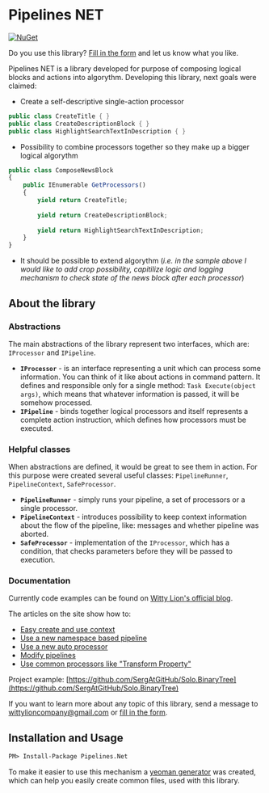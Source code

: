 # Pipelines NET

[![NuGet](https://img.shields.io/nuget/v/Pipelines.Net.svg?style=plastic)](https://www.nuget.org/packages/Pipelines.Net/)

Do you use this library? [Fill in the form](https://forms.gle/Y8aogzwPQ3sLKXMCA) and let us know what you like.

Pipelines NET is a library developed for purpose of composing logical blocks and actions into algorythm. Developing this library, next goals were claimed:

- Create a self-descriptive single-action processor
```cs
public class CreateTitle { }
public class CreateDescriptionBlock { }
public class HighlightSearchTextInDescription { }
```
- Possibility to combine processors together so they make up a bigger logical algorythm

```ts
public class ComposeNewsBlock 
{
    public IEnumerable GetProcessors() 
    {
        yield return CreateTitle;
        
        yield return CreateDescriptionBlock;
        
        yield return HighlightSearchTextInDescription;
    }
}
```
- It should be possible to extend algorythm (_i.e. in the sample above I would like to add crop possibility, capitilize logic and logging mechanism to check state of the news block after each processor_)

## About the library

### Abstractions

The main abstractions of the library represent two interfaces, which are: `IProcessor` and `IPipeline`.

- **`IProcessor`** - is an interface representing a unit which can process some information. You can think of it like about actions in command pattern. It defines and responsible only for a single method: `Task Execute(object args)`, which means that whatever information is passed, it will be somehow processed.
- **`IPipeline`** - binds together logical processors and itself represents a complete action instruction, which defines how processors must be executed.

### Helpful classes

When abstractions are defined, it would be great to see them in action. For this purpose were created several useful classes: `PipelineRunner`, `PipelineContext`, `SafeProcessor`.

- **`PipelineRunner`** - simply runs your pipeline, a set of processors or a single processor.
- **`PipelineContext`** - introduces possibility to keep context information about the flow of the pipeline, like: messages and whether pipeline was aborted.
- **`SafeProcessor`** - implementation of the `IProcessor`, which has a condition, that checks parameters before they will be passed to execution.

### Documentation

Currently code examples can be found on [Witty Lion's official blog](https://wittylion.github.io/).

The articles on the site show how to:
- [Easy create and use context](https://wittylion.github.io/2019/01/25/ways-to-create-context.html)
- [Use a new namespace based pipeline](https://wittylion.github.io/2019/07/13/namespace-based-pipeline.html)
- [Use a new auto processor](https://wittylion.github.io/2020/10/04/auto-processor.html)
- [Modify pipelines](https://wittylion.github.io/2020/08/05/modify-pipeline.html)
- [Use common processors like "Transform Property"](https://wittylion.github.io/2019/01/23/transform-property-processor.html)

Project example: [https://github.com/SergAtGitHub/Solo.BinaryTree](https://github.com/SergAtGitHub/Solo.BinaryTree)

If you want to learn more about any topic of this library, send a message to [wittylioncompany@gmail.com](mailto:wittylioncompany@gmail.com) or [fill in the form](https://forms.gle/Y8aogzwPQ3sLKXMCA).

## Installation and Usage

```ps
PM> Install-Package Pipelines.Net
```

To make it easier to use this mechanism a [yeoman generator](https://www.npmjs.com/package/generator-chain) was created, which can help you easily create common files, used with this library.
